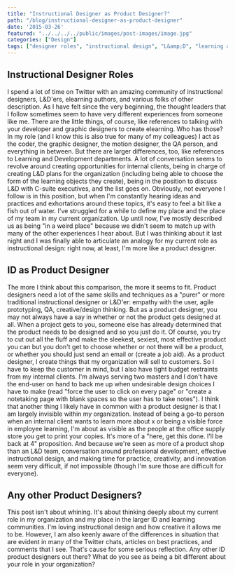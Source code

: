 ```yaml
---
title: "Instructional Designer as Product Designer?"
path: "/blog/instructional-designer-as-product-designer"
date: '2015-03-26'
featured: "../../../../public/images/post-images/image.jpg"
categories: ["Design"]
tags: ["designer roles", "instructional design", "L&amp;D", "learning and development", "product designer"]
---
```


## Instructional Designer Roles

I spend a lot of time on Twitter with an amazing community of instructional designers, L&D'ers, elearning authors, and various folks of other description. As I have felt since the very beginning, the thought leaders that I follow sometimes seem to have very different experiences from someone like me. There are the little things, of course, like references to talking with your developer and graphic designers to create elearning. Who has those? In my role (and I know this is also true for many of my colleagues) I act as the coder, the graphic designer, the motion designer, the QA person, and everything in between. But there are larger differences, too, like references to Learning and Development departments. A lot of conversation seems to revolve around creating opportunities for internal clients, being in charge of creating L&D plans for the organization (including being able to choose the form of the learning objects they create), being in the position to discuss L&D with C-suite executives, and the list goes on. Obviously, not everyone I follow is in this position, but when I'm constantly hearing ideas and practices and exhortations around these topics, it's easy to feel a bit like a fish out of water. I've struggled for a while to define my place and the place of my team in my current organization. Up until now, I've mostly described us as being "in a weird place" because we didn't seem to match up with many of the other experiences I hear about. But I was thinking about it last night and I was finally able to articulate an analogy for my current role as instructional design: right now, at least, I'm more like a product designer.

## ID as Product Designer

The more I think about this comparison, the more it seems to fit. Product designers need a lot of the same skills and techniques as a "purer" or more traditional instructional designer or L&D'er: empathy with the user, agile prototyping, QA, creative/design thinking. But as a product designer, you may not always have a say in whether or not the product gets designed at all. When a project gets to you, someone else has already determined that the product needs to be designed and so you just do it. Of course, you try to cut out all the fluff and make the sleekest, sexiest, most effective product you can but you don't get to choose whether or not there will be a product, or whether you should just send an email or (create a job aid). As a product designer, I create things that my organization will sell to customers. So I have to keep the customer in mind, but I also have tight budget restraints from my internal clients. I'm always serving two masters and I don't have the end-user on hand to back me up when undesirable design choices I have to make (read "force the user to click on every page" or "create a notetaking page with blank spaces so the user has to take notes"). I think that another thing I likely have in common with a product designer is that I am largely invisible within my organization. Instead of being a go-to person when an internal client wants to learn more about x or being a visible force in employee learning, I'm about as visible as the people at the office supply store you get to print your copies. It's more of a "here, get this done. I'll be back at 4" proposition. And because we're seen as more of a product shop than an L&D team, conversation around professional development, effective instructional design, and making time for practice, creativity, and innovation seem very difficult, if not impossible (though I'm sure those are difficult for everyone).

## Any other Product Designers?

This post isn't about whining. It's about thinking deeply about my current role in my organization and my place in the larger ID and learning communities. I'm loving instructional design and how creative it allows me to be. However, I am also keenly aware of the differences in situation that are evident in many of the Twitter chats, articles on best practices, and comments that I see. That's cause for some serious reflection. Any other ID product designers out there? What do you see as being a bit different about your role in your organization?
